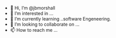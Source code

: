- 👋 Hi, I’m @jbmorshall
- 👀 I’m interested in ...
- 🌱 I’m currently learning ..software Engeneering.
- 💞️ I’m looking to collaborate on ...
- 📫 How to reach me ...

<!---
jbmorshall/jbmorshall is a ✨ special ✨ repository because its `README.md` (this file) appears on your GitHub profile.
You can click the Preview link to take a look at your changes.
--->
